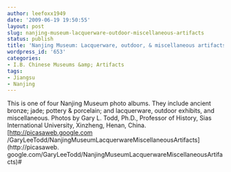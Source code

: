 ```yaml
---
author: leefoxx1949
date: '2009-06-19 19:50:55'
layout: post
slug: nanjing-museum-lacquerware-outdoor-miscellaneous-artifacts
status: publish
title: 'Nanjing Museum: Lacquerware, outdoor, & miscellaneous artifacts'
wordpress_id: '653'
categories:
- I.B. Chinese Museums &amp; Artifacts
tags:
- Jiangsu
- Nanjing
---
```


This is one of four Nanjing Museum photo albums. They include ancient bronze;
jade; pottery & porcelain; and lacquerware, outdoor exhibits, and
miscellaneous. Photos by Gary L. Todd, Ph.D., Professor of History, Sias
International University, Xinzheng, Henan, China. [http://picasaweb.google.com
/GaryLeeTodd/NanjingMuseumLacquerwareMiscellaneousArtifacts](http://picasaweb.
google.com/GaryLeeTodd/NanjingMuseumLacquerwareMiscellaneousArtifacts)#

